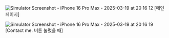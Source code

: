 
![Simulator Screenshot - iPhone 16 Pro Max - 2025-03-19 at 20 16 12](https://github.com/user-attachments/assets/c33e0689-55d9-4284-969a-f74abf234fef)
[메인 페이지]


![Simulator Screenshot - iPhone 16 Pro Max - 2025-03-19 at 20 16 19](https://github.com/user-attachments/assets/d4eac40f-85b6-4d29-90b9-31b1c409d4c1)
[Contact me. 버튼 눌렀을 때]
